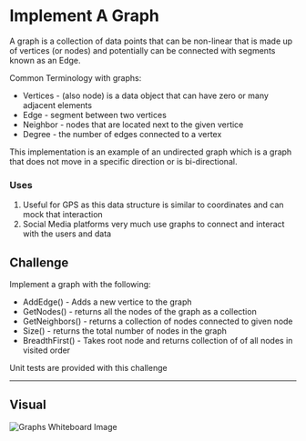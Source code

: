 # Implement A Graph
A graph is a collection of data points that can be non-linear that is made up of vertices (or nodes) and potentially can be connected with segments known as an Edge.

Common Terminology with graphs:
- Vertices - (also node) is a data object that can have zero or many adjacent elements
- Edge - segment between two vertices
- Neighbor - nodes that are located next to the given vertice
- Degree - the number of edges connected to a vertex

This implementation is an example of an undirected graph which is a graph that does not move in a specific direction or is bi-directional.

### Uses
1. Useful for GPS as this data structure is similar to coordinates and can mock that interaction
2. Social Media platforms very much use graphs to connect and interact with the users and data

## Challenge
Implement a graph with the following:

* AddEdge() - Adds a new vertice to the graph
* GetNodes() - returns all the nodes of the graph as a collection
* GetNeighbors() - returns a collection of nodes connected to given node 
* Size() - returns the total number of nodes in the graph
* BreadthFirst() - Takes root node and returns collection of of all nodes in visited order
    
Unit tests are provided with this challenge
***
## Visual
![Graphs Whiteboard Image](../../assets/graphs.JPG)
